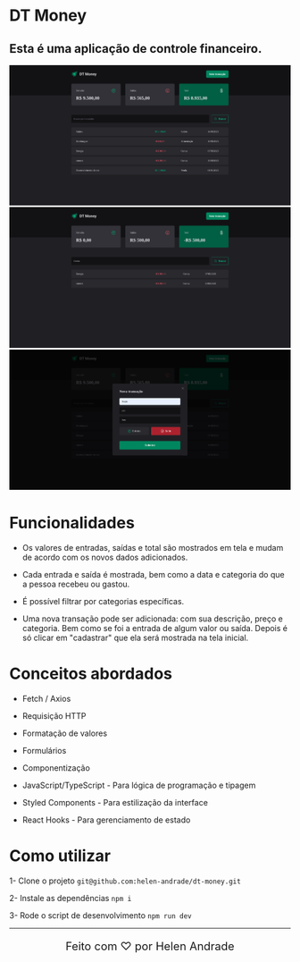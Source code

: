 # DT Money

## Esta é uma aplicação de controle financeiro.

<div align="center">
    <img style="width: 600px;" src="././src/assets/1.png">
    <img style="width: 600px;" src="././src/assets/2.png">
    <img style="width: 600px;" src="././src/assets/3.png">
</div>

# Funcionalidades

- Os valores de entradas, saídas e total são mostrados em tela e mudam de acordo com os novos dados adicionados.

- Cada entrada e saída é mostrada, bem como a data e categoria do que a pessoa recebeu ou gastou.

- É possível filtrar por categorias específicas.

- Uma nova transação pode ser adicionada: com sua descrição, preço e categoria. Bem como se foi a entrada de algum valor ou saída. Depois é só clicar em "cadastrar" que ela será mostrada na tela inicial.

# Conceitos abordados

- Fetch / Axios

- Requisição HTTP

- Formatação de valores

- Formulários

- Componentização

- JavaScript/TypeScript - Para lógica de programação e tipagem 

- Styled Components - Para estilização da interface

- React Hooks - Para gerenciamento de estado


# Como utilizar

1- Clone o projeto
`git@github.com:helen-andrade/dt-money.git`

2- Instale as dependências
`npm i`

3- Rode o script de desenvolvimento
`npm run dev`

---

<div align="center">
    <p style="font-size: 20px;">Feito com ♡ por Helen Andrade</p>
</div>
